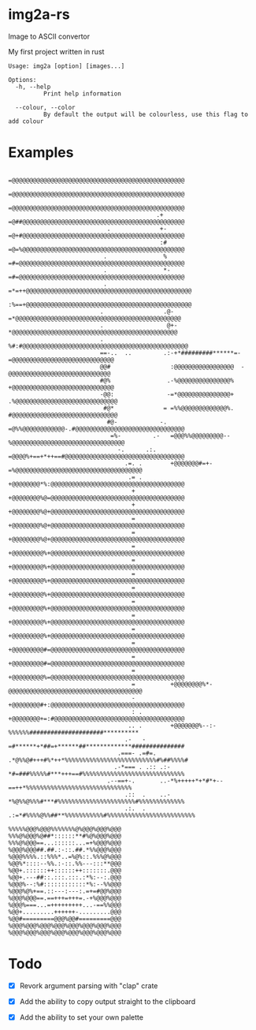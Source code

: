 # img2a-rs

Image to ASCII convertor

My first project written in rust 

```
Usage: img2a [option] [images...]

Options:
  -h, --help
          Print help information

  --colour, --color
          By default the output will be colourless, use this flag to add colour
```
# Examples
                                                  =@@@@@@@@@@@@@@@@@@@@@@@@@@@@@@@@@@@@@@@@@@@@@@@@@
                                                  =@@@@@@@@@@@@@@@@@@@@@@@@@@@@@@@@@@@@@@@@@@@@@@@@@
                                                  =@@@@@@@@@@@@@@@@@@@@@@@@@@@@@@@@@@@@@@@@@@@@@@@@@
                                              .+  =@##@@@@@@@@@@@@@@@@@@@@@@@@@@@@@@@@@@@@@@@@@@@@@@
                                .              +- =@+#@@@@@@@@@@@@@@@@@@@@@@@@@@@@@@@@@@@@@@@@@@@@@@
                                               :# =@=%@@@@@@@@@@@@@@@@@@@@@@@@@@@@@@@@@@@@@@@@@@@@@@
                               .                % =#=@@@@@@@@@@@@@@@@@@@@@@@@@@@@@@@@@@@@@@@@@@@@@@@
                               .                *-=#=@@@@@@@@@@@@@@@@@@@@@@@@@@@@@@@@@@@@@@@@@@@@@@@
                               .                =*=++@@@@@@@@@@@@@@@@@@@@@@@@@@@@@@@@@@@@@@@@@@@@@@@
                                                :%==+@@@@@@@@@@@@@@@@@@@@@@@@@@@@@@@@@@@@@@@@@@@@@@@
                              .                 .@-=*@@@@@@@@@@@@@@@@@@@@@@@@@@@@@@@@@@@@@@@@@@@@@@@
                              .                  @+-*@@@@@@@@@@@@@@@@@@@@@@@@@@@@@@@@@@@@@@@@@@@@@@@
                              .                  %#:#@@@@@@@@@@@@@@@@@@@@@@@@@@@@@@@@@@@@@@@@@@@@@@@
                              ==-..  ..         .:-+*#########******=-=@@@@@@@@@@@@@@@@@@@@@@@@@@@@@
                              @@#                 :@@@@@@@@@@@@@@@@@  -@@@@@@@@@@@@@@@@@@@@@@@@@@@@@
                              #@%                .-%@@@@@@@@@@@@@@@%  +@@@@@@@@@@@@@@@@@@@@@@@@@@@@@
                              -@@:               -=*@@@@@@@@@@@@@@@+ .%@@@@@@@@@@@@@@@@@@@@@@@@@@@@@
                               #@*              = =%%@@@@@@@@@@@@@%. #@@@@@@@@@@@@@@@@@@@@@@@@@@@@@@
                                #@-            -. =@%%@@@@@@@@@@@@-.#@@@@@@@@@@@@@@@@@@@@@@@@@@@@@@@
                                 =%-         .-   =@@@%%@@@@@@@@@--%@@@@@@@@@@@@@@@@@@@@@@@@@@@@@@@@
                                   -.      .:.    =@@@@%+==+*++==#@@@@@@@@@@@@@@@@@@@@@@@@@@@@@@@@@@
                                     .=. .        +@@@@@@@#=+-=%@@@@@@@@@@@@@@@@@@@@@@@@@@@@@@@@@@@@
                                      .= .        +@@@@@@@@*%:@@@@@@@@@@@@@@@@@@@@@@@@@@@@@@@@@@@@@@
                                       +          +@@@@@@@@%@=@@@@@@@@@@@@@@@@@@@@@@@@@@@@@@@@@@@@@@
                                       +          +@@@@@@@@%@+@@@@@@@@@@@@@@@@@@@@@@@@@@@@@@@@@@@@@@
                                       =          +@@@@@@@@%@+@@@@@@@@@@@@@@@@@@@@@@@@@@@@@@@@@@@@@@
                                       =          +@@@@@@@@%@+@@@@@@@@@@@@@@@@@@@@@@@@@@@@@@@@@@@@@@
                                       =          +@@@@@@@@@%+@@@@@@@@@@@@@@@@@@@@@@@@@@@@@@@@@@@@@@
                                       =          +@@@@@@@@@%+@@@@@@@@@@@@@@@@@@@@@@@@@@@@@@@@@@@@@@
                                       =          +@@@@@@@@@%+@@@@@@@@@@@@@@@@@@@@@@@@@@@@@@@@@@@@@@
                                       =          +@@@@@@@@@%+@@@@@@@@@@@@@@@@@@@@@@@@@@@@@@@@@@@@@@
                                       =          +@@@@@@@@@%+@@@@@@@@@@@@@@@@@@@@@@@@@@@@@@@@@@@@@@
                                       =          +@@@@@@@@@%+@@@@@@@@@@@@@@@@@@@@@@@@@@@@@@@@@@@@@@
                                       =          +@@@@@@@@@%+@@@@@@@@@@@@@@@@@@@@@@@@@@@@@@@@@@@@@@
                                       =          +@@@@@@@@@#=@@@@@@@@@@@@@@@@@@@@@@@@@@@@@@@@@@@@@@
                                       =          +@@@@@@@@@#=@@@@@@@@@@@@@@@@@@@@@@@@@@@@@@@@@@@@@@
                                       =          +@@@@@@@@@%=@@@@@@@@@@@@@@@@@@@@@@@@@@@@@@@@@@@@@@
                                       =          +@@@@@@@@%*-@@@@@@@@@@@@@@@@@@@@@@@@@@@@@@@@@@@@@@
                                       -          +@@@@@@@@#+:@@@@@@@@@@@@@@@@@@@@@@@@@@@@@@@@@@@@@@
                                       : .        +@@@@@@@@+=:#@@@@@@@@@@@@@@@@@@@@@@@@@@@@@@@@@@@@@
                                      .. .        +@@@@@@@%--:-%%%%%%#####################**********
                                     .-   -       =#******+*##=+******##*************###############
                                   .===- .=#=.   .*@%%@#+++#%*++*%%%%%%%%%%%%%%%%%%%%%%%%%%#%##%%%%#
                                  .-*=== . .:: .:-*#=###%%%%%#***+++==#%%%%%%%%%%%%%%%%%%%%%%%%%%%%%
                                .--==+-.       ..-*%+++++*+*#*+--==++*%%%%%%%%%%%%%%%%%%%%%%%%%%%%%%
                                     .::  .    ..-*%@%%@%%%#***#%%%%%%%%%%%%%%%%%%%%%%#%%%%%%%%%%%%%
                                     .:.  .    .:=*#%%%%@%%##**%%%%%%%%%%%#%%%%%%%%%%%%%%%%%%%%%%%%%


```
%%%%%@@@%@@@%%%%%%%@%@@@%@@@%@@@
%%%@%@@@%@##*::::::**#%@%@@@%@@@
%%%@%@@@==...::::::...=+%@@@%@@@
%@@@%@@@##.##.:-::.##.*%%@@@%@@@
%@@@%%%%.::%%%*..=%@%::.%%%@%@@@
%@@%*::::--%%.:-::.%%---:::**@@@
%@@+.::::::++::::::++:::::::.@@@
%@@+.---##::.:::.:::.:*%:--:.@@@
%@@@%--:%#::::::::::::*%:--%%@@@
%@@@%@%+==.::---:---:.=+=#@@%@@@
%@@@%@@@==.==+++=+++=.-+%@@@%@@@
%@@@%===...=+++++++++...-==%%@@@
%@@+.........++++++-.........@@@
%@@#=========@@@%@@#=========@@@
%@@@%@@@%@@@%@@@%@@@%@@@%@@@%@@@
%@@@%@@@%@@@%@@@%@@@%@@@%@@@%@@@
```

# Todo
- [x] Revork argument parsing with "clap" crate
- [x] Add the ability to copy output straight to the clipboard
- [x] Add the ability to set your own palette

